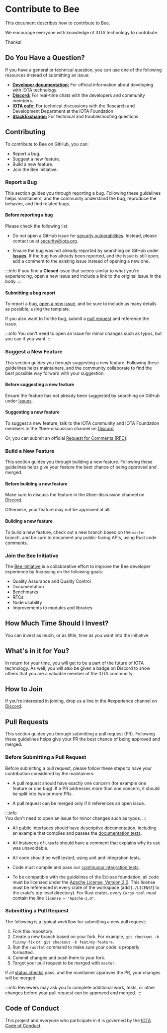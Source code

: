 # Contribute to Bee

This document describes how to contribute to Bee.

We encourage everyone with knowledge of IOTA technology to contribute.

Thanks!

## Do You Have a Question?

If you have a general or technical question, you can use one of the following resources instead of submitting an issue:

- [**Developer documentation:**](https://docs.iota.org/) For official information about developing with IOTA technology.
- [**Discord:**](https://discord.iota.org/) For real-time chats with the developers and community members.
- [**IOTA cafe:**](https://iota.cafe/) For technical discussions with the Research and Development Department at the IOTA Foundation
- [**StackExchange:**](https://iota.stackexchange.com/) For technical and troubleshooting questions.

## Contributing 

To contribute to Bee on GitHub, you can:

- Report a bug.
- Suggest a new feature.
- Build a new feature.
- Join the Bee Initiative.

### Report a Bug

This section guides you through reporting a bug. Following these guidelines helps maintainers, and the community understand the bug, reproduce the behavior, and find related bugs.

#### Before reporting a bug

Please check the following list:

- Do not open a GitHub issue for [security vulnerabilities](https://bee.docs.iota.org/contribute/security_vulnerabilities). Instead, please contact us at [security@iota.org](mailto:security@iota.org).

- Ensure the bug was not already reported by searching on GitHub under [**Issues**](https://github.com/iotaledger/bee/issues). If the bug has already been reported, and the issue is still open, add a comment to the existing issue instead of opening a new one.

:::info
If you find a **Closed** issue that seems similar to what you're experiencing, open a new issue and include a link to the original issue in the body.
:::

#### Submitting a bug report

To report a bug, [open a new issue](https://github.com/iotaledger/bee/issues/new), and be sure to include as many details as possible, using the template.

If you also want to fix the bug, submit a [pull request](#pull-requests) and reference the issue.

:::info
You don't need to open an issue for minor changes such as typos, but you can if you want.
:::

### Suggest a New Feature

This section guides you through suggesting a new feature. Following these guidelines helps maintainers, and the community collaborate to find the best possible way forward with your suggestion.

#### Before suggesting a new feature

Ensure the feature has not already been suggested by searching on GitHub under [Issues](https://github.com/iotaledger/bee/issues).

#### Suggesting a new feature

To suggest a new feature, talk to the IOTA community and IOTA Foundation members in the #bee-discussion channel on [Discord](https://discord.iota.org/).

Or, you can submit an official [Request for Comments (RFC)](https://github.com/iotaledger/bee-rfcs/).


### Build a New Feature 

This section guides you through building a new feature. Following these guidelines helps give your feature the best chance of being approved and merged.

#### Before building a new feature

Make sure to discuss the feature in the #bee-discussion channel on [Discord](https://discord.iota.org/).

Otherwise, your feature may not be approved at all.

#### Building a new feature

To build a new feature, check out a new branch based on the `master` branch, and be sure to document any public-facing APIs, using Rust code comments.


### Join the Bee Initiative 

The [Bee Initiative](https://github.com/iota-community/bee) is a collaborative effort to improve the Bee developer experience by focussing on the following goals:

- Quality Assurance and Quality Control
- Documentation
- Benchmarks
- RFCs
- Node usability
- Improvements to modules and libraries

## How Much Time Should I Invest?

You can invest as much, or as little, time as you want into the initiative.

## What's in it for You?

In return for your time, you will get to be a part of the future of IOTA technology. As well, you will also be given a badge on Discord to show others that you are a valuable member of the IOTA community.

## How to Join

If you're interested in joining, drop us a line in the #experience channel on [Discord](https://discord.iota.org/).

## Pull Requests 

This section guides you through submitting a pull request (PR). Following these guidelines helps give your PR the best chance of being approved and merged.

### Before Submitting a Pull Request

Before submitting a pull request, please follow these steps to have your contribution considered by the maintainers:

- A pull request should have exactly one concern (for example one feature or one bug). If a PR addresses more than one concern, it should be split into two or more PRs.

- A pull request can be merged only if it references an open issue.

:::info  
You don't need to open an issue for minor changes such as typos.
:::

- All public interfaces should have descriptive documentation, including an
example that compiles and passes the [documentation tests](https://doc.rust-lang.org/rustdoc/documentation-tests.html).

- All instances of `unsafe` should have a comment that explains why its use was unavoidable.

- All code should be well tested, using unit and integration tests.

- Code must compile and pass our [continuous integration tests](https://github.com/iotaledger/bee/tree/dev/.github/workflows).

- To be compatible with the guidelines of the Eclipse foundation, all code must be licensed under the [Apache License, Version 2.0](https://www.apache.org/licenses/LICENSE-2.0). This license must be referenced in every crate of the workspace (add [`./LICENSE`] to the crate's top level directory). For Rust crates, every `Cargo.toml` must contain the line `license = "Apache-2.0"`.

### Submitting a Pull Request

The following is a typical workflow for submitting a new pull request:

1. Fork this repository.
2. Create a new branch based on your fork. For example, `git checkout -b fix/my-fix` or ` git checkout -b feat/my-feature`.
3. Run the `rustfmt` command to make sure your code is properly formatted.
4. Commit changes and push them to your fork.
5. Target your pull request to be merged with `master`.

If all [status checks](https://help.github.com/articles/about-status-checks/) pass, and the maintainer approves the PR, your changes will be merged.

:::info
Reviewers may ask you to complete additional work, tests, or other changes before your pull request can be approved and merged.
:::

## Code of Conduct 

This project and everyone who participate in it is governed by the [IOTA Code of Conduct](https://bee.docs.iota.org/contribute/code_of_conduct).